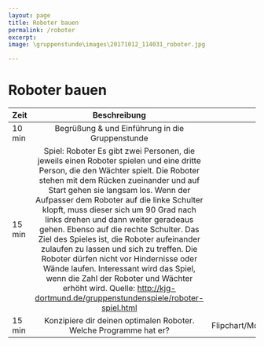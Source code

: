 ```yaml
---
layout: page
title: Roboter bauen
permalink: /roboter
excerpt:
image: \gruppenstunde\images\20171012_114031_roboter.jpg

---
```


# Roboter bauen

| Zeit        | Beschreibung           | Material  |
| ------------- |:-------------:| -----:|
| 10 min      | Begrüßung & und Einführung in die Gruppenstunde | $1600 |
| 15 min      | Spiel: Roboter Es gibt zwei Personen, die jeweils einen Roboter spielen und eine dritte Person, die den Wächter spielt. Die Roboter stehen mit dem Rücken  zueinander und auf Start gehen sie langsam los. Wenn der Aufpasser dem  Roboter auf die linke Schulter klopft, muss dieser sich um 90 Grad nach  links drehen und dann weiter geradeaus gehen. Ebenso auf die rechte  Schulter. Das Ziel des Spieles ist, die Roboter aufeinander zulaufen zu  lassen und sich zu treffen. Die Roboter dürfen nicht vor Hindernisse  oder Wände laufen. Interessant wird das Spiel, wenn die Zahl der Roboter  und Wächter erhöht wird. Quelle: http://kjg-dortmund.de/gruppenstundenspiele/roboter-spiel.html      |    |
| 15 min | Konzipiere dir deinen optimalen Roboter. Welche Programme hat er?      |    Flipchart/Moderationskoffer/Tafel |
